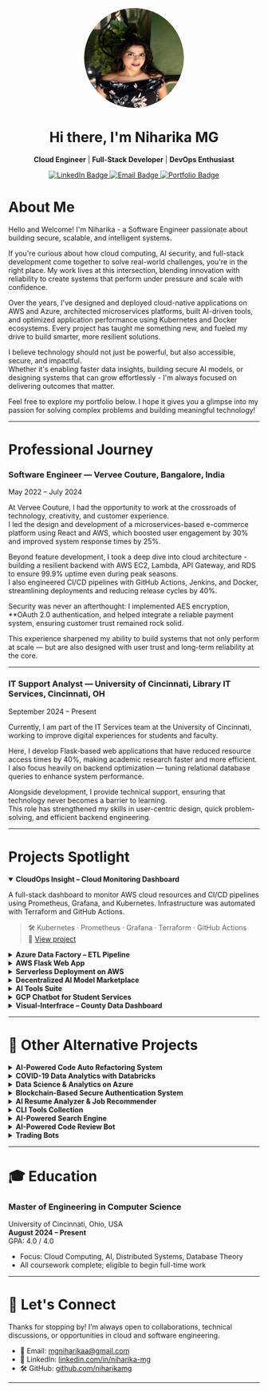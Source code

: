 <p align="center">
  <img src="https://github.com/niharikamg/portfolio/blob/main/Profile-Picture.jpg?raw=true" alt="Niharika MG" width="200" height="200" style="border-radius:50%;">
</p>

<h1 align="center">Hi there, I'm Niharika MG</h1>

<p align="center">
  <b>Cloud Engineer</b> | <b>Full-Stack Developer</b> | <b>DevOps Enthusiast</b>
</p>

<p align="center">
  <a href="https://www.linkedin.com/in/niharika-mg" target="_blank">
    <img src="https://img.shields.io/badge/LinkedIn-Connect-blue?style=for-the-badge&logo=linkedin" alt="LinkedIn Badge">
  </a>
  <a href="mailto:mgniharikaa@gmail.com" target="_blank">
    <img src="https://img.shields.io/badge/Email-Contact-red?style=for-the-badge&logo=gmail" alt="Email Badge">
  </a>
  <a href="https://niharikamg.github.io/portfolio/" target="_blank">
    <img src="https://img.shields.io/badge/Portfolio-Live-pink?style=for-the-badge&logo=githubpages" alt="Portfolio Badge">
  </a>
</p>

# About Me

Hello and Welcome! I'm Niharika - a Software Engineer passionate about building secure, scalable, and intelligent systems.

If you're curious about how cloud computing, AI security, and full-stack development come together to solve real-world challenges, you're in the right place. My work lives at this intersection, blending innovation with reliability to create systems that perform under pressure and scale with confidence.

Over the years, I've designed and deployed cloud-native applications on AWS and Azure, architected microservices platforms, built AI-driven tools, and optimized application performance using Kubernetes and Docker ecosystems. Every project has taught me something new, and fueled my drive to build smarter, more resilient solutions.

I believe technology should not just be powerful, but also accessible, secure, and impactful.  
Whether it's enabling faster data insights, building secure AI models, or designing systems that can grow effortlessly - I'm always focused on delivering outcomes that matter.

Feel free to explore my portfolio below. I hope it gives you a glimpse into my passion for solving complex problems and building meaningful technology!

---

# Professional Journey

###  Software Engineer — Vervee Couture, Bangalore, India  
May 2022 – July 2024

At Vervee Couture, I had the opportunity to work at the crossroads of technology, creativity, and customer experience.  
I led the design and development of a microservices-based e-commerce platform using React and AWS, which boosted user engagement by 30% and improved system response times by 25%.

Beyond feature development, I took a deep dive into cloud architecture - building a resilient backend with AWS EC2, Lambda, API Gateway, and RDS to ensure 99.9% uptime even during peak seasons.  
I also engineered CI/CD pipelines with GitHub Actions, Jenkins, and Docker, streamlining deployments and reducing release cycles by 40%.

Security was never an afterthought: I implemented AES encryption, **OAuth 2.0 authentication, and helped integrate a reliable payment system, ensuring customer trust remained rock solid.

This experience sharpened my ability to build systems that not only perform at scale — but are also designed with user trust and long-term reliability at the core.

---

###  IT Support Analyst — University of Cincinnati, Library IT Services, Cincinnati, OH  
September 2024 – Present

Currently, I am part of the IT Services team at the University of Cincinnati, working to improve digital experiences for students and faculty.

Here, I develop Flask-based web applications that have reduced resource access times by 40%, making academic research faster and more efficient.  
I also focus heavily on backend optimization — tuning relational database queries to enhance system performance.

Alongside development, I provide technical support, ensuring that technology never becomes a barrier to learning.  
This role has strengthened my skills in user-centric design, quick problem-solving, and efficient backend engineering.

---

# Projects Spotlight

<details open>
<summary><strong>CloudOps Insight – Cloud Monitoring Dashboard</strong></summary>

A full-stack dashboard to monitor AWS cloud resources and CI/CD pipelines using Prometheus, Grafana, and Kubernetes. Infrastructure was automated with Terraform and GitHub Actions.

> 🛠 Kubernetes · Prometheus · Grafana · Terraform · GitHub Actions  
> 🔗 [View project](https://github.com/niharikamg/CloudOps-Insight)
</details>

<details>
<summary><strong>Azure Data Factory – ETL Pipeline</strong></summary>

Automated CSV ingestion, transformation, and real-time reporting using Azure Data Factory, Blob Storage, SQL, and Azure Functions.

> 🛠 Azure Data Factory · SQL · Python  
> 🔗 [View project](https://github.com/niharikamg/Azure-Data-Factory)
</details>

<details>
<summary><strong>AWS Flask Web App</strong></summary>

Flask-based secure web application deployed on EC2 with features like authentication, file upload, and word count analytics.

> 🛠 Flask · AWS EC2 · Apache · SQLite  
> 🔗 [View project](https://github.com/niharikamg/AWS-Flask-Web-App-Project)
</details>

<details>
<summary><strong>Serverless Deployment on AWS</strong></summary>

Built fault-tolerant applications using AWS Lambda, Docker, and API Gateway. Automated CI/CD pipelines using GitHub Actions.

> 🛠 AWS Lambda · Docker · GitHub Actions  
> 🔗 [View project](https://github.com/niharikamg/Serverless-Deployment-AWS)
</details>

<details>
<summary><strong>Decentralized AI Model Marketplace</strong></summary>

Blockchain-based platform using Ethereum, IPFS, and Web3.js to securely upload, buy, and rent machine learning models.

> 🛠 React · Flask · Solidity · Web3.js · IPFS  
> 🔗 [View project](https://github.com/niharikamg/Decentralized-AI-Model-Marketplace)
</details>

<details>
<summary><strong>AI Tools Suite</strong></summary>

A suite of intelligent applications including a resume analyzer, job recommender, and threat detector built with Flask, Spring Boot, and PostgreSQL.

> 🛠 Flask · Spring Boot · ML · PostgreSQL  
> 🔗 [Explore repos](https://github.com/niharikamg?tab=repositories&q=AI)
</details>

<details>
<summary><strong>GCP Chatbot for Student Services</strong></summary>

An intent-based chatbot built using Dialogflow and deployed via Google App Engine and Compute Engine.

> 🛠 Python · Dialogflow · GCP  
> 🔗 [View project](https://github.com/niharikamg/Google-Cloud-Platform-GCP-Chatbot-Project)
</details>

<details>
<summary><strong>Visual-Interfrace – County Data Dashboard</strong></summary>

Interactive visualization tool for U.S. county-level health and socioeconomic data using D3.js.

> 🛠 JavaScript · D3.js · TopoJSON  
> 🔗 [Live demo](https://niharikamg.github.io/Visual-Interfrace) · [Repo](https://github.com/niharikamg/Visual-Interfrace)
</details>

---
# 🧩 Other Alternative Projects

<details>
<summary><strong>AI-Powered Code Auto Refactoring System</strong></summary>

Refactors Python code using AST analysis and ML to improve performance and readability.

> 🛠 Python · AST · NLP  
> 🔗 [View project](https://github.com/niharikamg/AI-Powered-Code-Auto-Refactoring-System)
</details>

<details>
<summary><strong>COVID-19 Data Analytics with Databricks</strong></summary>

Analyzed vaccination trends and mortality rates using PySpark on Databricks with interactive dashboards.

> 🛠 Python · Databricks · PySpark  
> 🔗 [View project](https://github.com/niharikamg/COVID-19-Data-Analysis-using-Databricks)
</details>

<details>
<summary><strong>Data Science & Analytics on Azure</strong></summary>

Exploratory analytics and forecasting pipeline using Azure Notebooks, SQL, and ML Studio.

> 🛠 Python · Azure · SQL  
> 🔗 [View project](https://github.com/niharikamg/Data-Science-and-Analytics-using-Azure-Cloud-Computing)
</details>

<details>
<summary><strong>Blockchain-Based Secure Authentication System</strong></summary>

Decentralized login and access control system using Ethereum smart contracts and Web3.js.

> 🛠 Solidity · Web3.js · Blockchain  
> 🔗 [View project](https://github.com/niharikamg/Blockchain-Based-Secure-Authentication-System)
</details>

<details>
<summary><strong>AI Resume Analyzer & Job Recommender</strong></summary>

Uses NLP to evaluate resumes and match candidates to job roles.

> 🛠 Python · NLP · Java  
> 🔗 [Resume Analyzer](https://github.com/niharikamg/AI-Based-Resume-Analyzer) · [Job Recommender](https://github.com/niharikamg/AI-Based-Job-Recommendation-System)
</details>

<details>
<summary><strong>CLI Tools Collection</strong></summary>

Command-line tools for tasks like PDF merging, GitHub repo analysis, and personal task tracking.

> 🛠 Python · Shell Scripting  
> 🔗 [PDF Merger](https://github.com/niharikamg/PDF-Merger-CLI) · [Repo Analyzer](https://github.com/niharikamg/GitHub-Repo-Analyzer-CLI) · [Task Manager](https://github.com/niharikamg/task-manager-cli)
</details>

<details>
<summary><strong>AI-Powered Search Engine</strong></summary>

Combines big data indexing with AI models for smarter search results.

> 🛠 Python · Big Data · AI  
> 🔗 [View project](https://github.com/niharikamg/AI-Powered-Search-Engine-with-Big-Data-AI)
</details>

<details>
<summary><strong>AI-Powered Code Review Bot</strong></summary>

Automated system for reviewing code submissions and suggesting improvements using ML.

> 🛠 Python · AI · Code Analysis  
> 🔗 [View project](https://github.com/niharikamg/AI-Powered-Code-Review-Bot)
</details>

<details>
<summary><strong>Trading Bots</strong></summary>

Cryptocurrency trading bots with and without AI-based prediction layers.

> 🛠 Python · Crypto APIs · ML  
> 🔗 [Full Project](https://github.com/niharikamg/Trading-Bot-Full-Project) · [AI Bot](https://github.com/niharikamg/AI-Powered-Crypto-Trading-Bot)
</details>

---

# 🎓 Education

### Master of Engineering in Computer Science  
University of Cincinnati, Ohio, USA  
**August 2024 – Present**  
GPA: 4.0 / 4.0

- Focus: Cloud Computing, AI, Distributed Systems, Database Theory  
- All coursework complete; eligible to begin full-time work

---

# 🤝 Let's Connect

Thanks for stopping by! I’m always open to collaborations, technical discussions, or opportunities in cloud and software engineering.

- 📧 Email: [mgniharikaa@gmail.com](mailto:mgniharikaa@gmail.com)  
- 💼 LinkedIn: [linkedin.com/in/niharika-mg](https://www.linkedin.com/in/niharika-mg)  
- 🛠 GitHub: [github.com/niharikamg](https://github.com/niharikamg)

---
